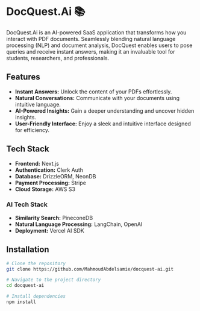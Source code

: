 # DocQuest.Ai 📚

DocQuest.Ai is an AI-powered SaaS application that transforms how you interact with PDF documents. Seamlessly blending natural language processing (NLP) and document analysis, DocQuest enables users to pose queries and receive instant answers, making it an invaluable tool for students, researchers, and professionals.

## Features

- **Instant Answers:** Unlock the content of your PDFs effortlessly.
- **Natural Conversations:** Communicate with your documents using intuitive language.
- **AI-Powered Insights:** Gain a deeper understanding and uncover hidden insights.
- **User-Friendly Interface:** Enjoy a sleek and intuitive interface designed for efficiency.

## Tech Stack

- **Frontend:** Next.js
- **Authentication:** Clerk Auth
- **Database:** DrizzleORM, NeonDB
- **Payment Processing:** Stripe
- **Cloud Storage:** AWS S3

### AI Tech Stack

- **Similarity Search:** PineconeDB
- **Natural Language Processing:** LangChain, OpenAI
- **Deployment:** Vercel AI SDK

## Installation

```bash
# Clone the repository
git clone https://github.com/MahmoudAbdelsamie/docquest-ai.git

# Navigate to the project directory
cd docquest-ai

# Install dependencies
npm install
